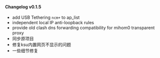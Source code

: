 #### Changelog v0.1.5
+ add USB Tethering `ncm+` to ap_list
+ independent local IP anti-loopback rules
+ provide old clash dns forwarding compatibility for mihom0 transparent proxy 
+ 同步原项目
+ 修复ksu内置网页不显示的问题
+ 一些细节修复

